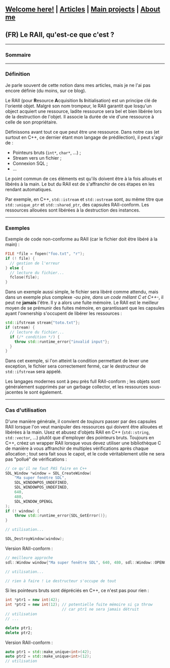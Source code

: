 ## [Welcome here!](https://vpenando.github.io) | [Articles](https://vpenando.github.io/articles.html) | [Main projects](https://vpenando.github.io/projects.html) | [About me](https://vpenando.github.io/about.html)

## (FR) Le RAII, qu'est-ce que c'est ?

---

### Sommaire


---

### Définition

Je parle souvent de cette notion dans mes articles, mais je ne l'ai pas encore définie (du moins, sur ce blog).

Le RAII (pour **R**esource **A**cquisition **I**s **I**nitialisation) est un principe clé de l'orienté objet. Malgré son nom trompeur, le RAII garantit que losqu'un object acquiert une ressource, ladite ressource sera bel et bien libérée lors de la destruction de l'objet. Il associe la durée de vie d'une ressource à celle de son propriétaire.

Définissons avant tout ce que peut être une ressource. Dans notre cas (et surtout en C++, ce dernier étant mon langage de prédilection), il peut s'agir de :
* Pointeurs bruts (`int*`, `char*`, ...) ;
* Stream vers un fichier ;
* Connexion SQL ;
* ...

Le point commun de ces éléments est qu'ils doivent être à la fois alloués et libérés à la main. Le but du RAII est de s'affranchir de ces étapes en les rendant automatiques.

Par exemple, en C++, `std::istream` et `std::ostream` sont, au même titre que `std::unique_ptr` et `std::shared_ptr`, des capsules RAII-conform. Les ressources allouées sont libérées à la destruction des instances.

---

### Exemples
Exemple de code non-conforme au RAII (car le fichier doit être libéré à la main) :
```c
FILE *file = fopen("foo.txt", "r");
if (! file) {
  // gestion de l'erreur
} else {
  // lecture du fichier...
  fclose(file);
}
```
Dans un exemple aussi simple, le fichier sera libéré comme attendu, mais dans un exemple plus complexe *-ou pire, dans un code mêlant C et C++-*, il peut ne **jamais** l'être. Il y a alors une fuite mémoire. Le RAII est le meilleur moyen de se prémunir des fuites mémoire, en garantissant que les capsules ayant l'ownership s'occupent de libérer les ressources :
```cpp
std::ifstream stream{"toto.txt"};
if (stream) {
  // lecture du fichier...
  if (/* condition */) {
    throw std::runtime_error{"invalid input"};
  }
}
```
Dans cet exemple, si l'on atteint la condition permettant de lever une exception, le fichier sera correctement fermé, car le destructeur de `std::ifstream` sera appelé.

Les langages modernes sont à peu près full RAII-conform ; les objets sont généralement supprimés par un garbage collector, et les ressources sous-jacentes le sont également.

---

### Cas d'utilisation

D'une manière générale, il convient de *toujours* passer par des capsules RAII lorsque l'on veut manipuler des ressources qui doivent être allouées et libérées à la main. Usez et abusez d'objets RAII en C++ (`std::string`, `std::vector`, ...) plutôt que d'employer des pointeurs bruts. Toujours en C++, créez un wrapper RAII lorsque vous devez utiliser une bibliothèque C de manière à vous affranchir de multiples vérifications après chaque allocation ; tout sera fait sous le capot, et le code véritablement utile ne sera pas "pollué" de vérifications :
```cpp
// ce qu'il ne faut PAS faire en C++
SDL_Window *window = SDL_CreateWindow(
    "Ma super fenêtre SDL",
    SDL_WINDOWPOS_UNDEFINED,
    SDL_WINDOWPOS_UNDEFINED,
    640,
    480,
    SDL_WINDOW_OPENGL
);
if (! window) {
    throw std::runtime_error{SDL_GetError()};
}

// utilisation...

SDL_DestroyWindow(window);
```
Version RAII-conform :
```cpp
// meilleure approche
sdl::Window window{"Ma super fenêtre SDL", 640, 480, sdl::Window::OPENGL};

// utilisation...

// rien à faire ! Le destructeur s'occupe de tout
```





Si les pointeurs bruts sont dépréciés en C++, ce n'est pas pour rien :
```cpp
int *ptr1 = new int(42);
int *ptr2 = new int(12); // potentielle fuite mémoire si ça throw
                         // car ptr1 ne sera jamais détruit
// utilisation
// ...

delete ptr1;
delete ptr2;
```
Version RAII-conform :
```cpp
auto ptr1 = std::make_unique<int>(42);
auto ptr2 = std::make_unique<int>(12);
// utilisation
```
